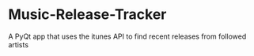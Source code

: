 # Music-Release-Tracker
 A PyQt app that uses the itunes API to find recent releases from followed artists
